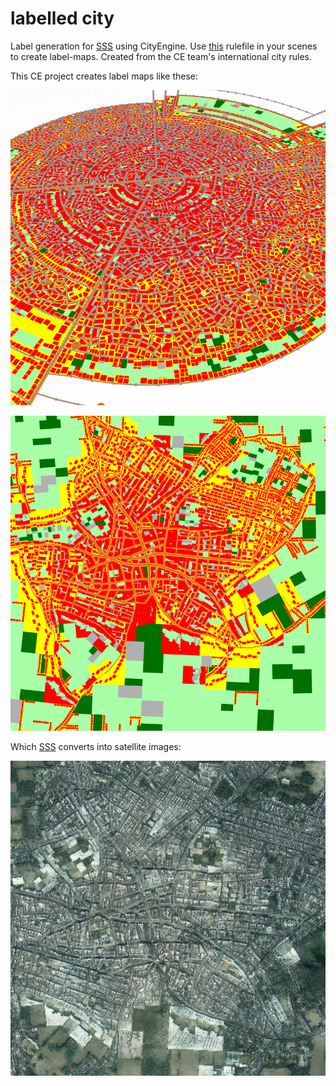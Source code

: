 # labelled city

Label generation for [SSS](https://vcg.leeds.ac.uk/projects/sss/) using CityEngine. Use [this](https://github.com/twak/labelled_international_city/blob/main/rules/International%20City.cga) rulefile in your scenes to create label-maps. Created from the CE team's international city rules.

This CE project creates label maps like these:

![Labels from scene 1](https://github.com/twak/labelled_international_city/blob/main/images/scene2.png?raw=true)

![Labels from scene 1](https://github.com/twak/labelled_international_city/blob/main/images/scene1.png?raw=true)

Which [SSS](https://vcg.leeds.ac.uk/projects/sss/) converts into satellite images:

![Synthetic satellite image](https://github.com/twak/labelled_international_city/blob/main/images/output.jpg)

